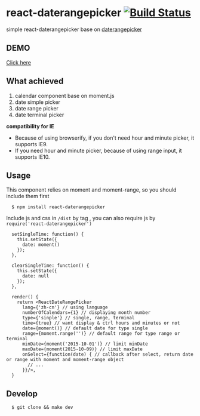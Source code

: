 react-daterangepicker [![Build Status](https://travis-ci.org/youngerheart/react-daterangepicker.svg)](https://travis-ci.org/youngerheart/react-daterangepicker)
=========
simple react-daterangepicker base on [daterangepicker](https://github.com/ElemeFE/daterangepicker)

## DEMO
[Click here](http://youngerheart.github.io/react-daterangepicker/)

## What achieved 
1. calendar component base on moment.js
2. date simple picker
3. date range picker
4. date terminal picker

**compatibility for IE**

* Because of using browserify, if you don't need hour and minute picker, it supports IE9.
* If you need hour and minute picker, because of using range input, it supports IE10.

## Usage

This component relies on moment and moment-range, so you should include them first

      $ npm install react-daterangepicker

Include js and css in `/dist` by tag , you can also require js by `require('react-daterangepicker')`

      setSingleTime: function() {
        this.setState({
          date: moment()
        });
      },
      
      clearSingleTime: function() {
        this.setState({
          date: null
        });
      },

      render() {
        return <ReactDateRangePicker
          lang={'zh-cn'} // using language
          numberOfCalendars={1} // displaying month number
          type={'sinple'} // single, range, terminal
          time={true} // want display & ctrl hours and minutes or not
          date={moment()} // default date for type single
          range={moment.range('')} // default range for type range or terminal
          minDate={moment('2015-10-01')} // limit minDate
          maxDate={moment(2015-10-09)} // limit maxDate
          onSelect={function(date) { // callback after select, return date or range with moment and moment-range object
            // ...
          }}/>,
      }




## Develop

      $ git clone && make dev
